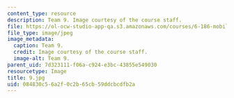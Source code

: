 ```yaml
---
content_type: resource
description: Team 9. Image courtesy of the course staff.
file: https://ol-ocw-studio-app-qa.s3.amazonaws.com/courses/6-186-mobile-autonomous-systems-laboratory-january-iap-2005/084830c56a2f0c2b65cb59ddcbcdfb2a_9.jpg
file_type: image/jpeg
image_metadata:
  caption: Team 9.
  credit: Image courtesy of the course staff.
  image-alt: Team 9.
parent_uid: 7d323111-f06a-c924-e3bc-43855e549030
resourcetype: Image
title: 9.jpg
uid: 084830c5-6a2f-0c2b-65cb-59ddcbcdfb2a
---
```


